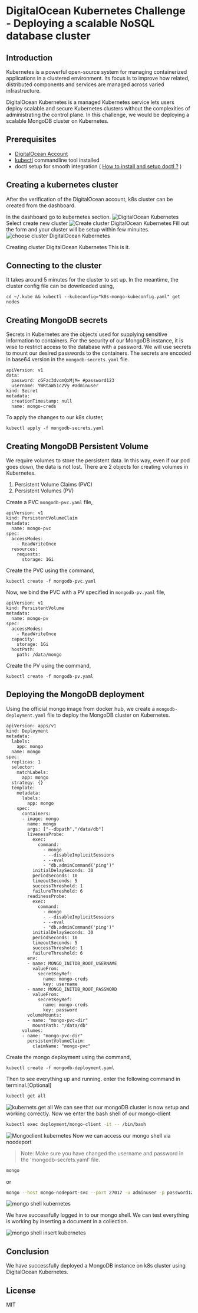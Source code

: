 # DigitalOcean Kubernetes Challenge - Deploying a scalable NoSQL database cluster
## Introduction

Kubernetes is a powerful open-source system for managing containerized applications in a clustered environment. Its focus is to improve how related, distributed components and services are managed across varied infrastructure.

DigitalOcean Kubernetes is a managed Kubernetes service lets users deploy scalable and secure Kubernetes clusters without the complexities of administrating the control plane. In this challenge, we would be deploying a scalable MongoDB cluster on Kubernetes.

## Prerequisites
- [DigitalOcean Account](https://cloud.digitalocean.com/)
- [kubectl](https://kubernetes.io/docs/tasks/tools/) commandline tool installed
- doctl setup for smooth integration ( [How to install and setup doctl ?](https://docs.digitalocean.com/reference/doctl/how-to/install/) )

## Creating a kubernetes cluster
After the verification of the DigitalOcean account, k8s cluster can be created from the dashboard.

In the dashboard go to kubernetes section.
![DigitalOcean Kubernetes](https://ik.imagekit.io/hrgu22madpa/K8_challenge/Screenshot_2021-12-25_at_11.58.07_AM_p97yugw1d.png?updatedAt=1640413567830)
Select create new cluster
![Create cluster DigitalOcean Kubernetes](https://ik.imagekit.io/hrgu22madpa/K8_challenge/Screenshot_2021-12-25_at_12.01.28_PM_DABD11XZEj5H.png?updatedAt=1640413710237)
Fill out the form and your cluster will be setup within few minuites.
![choose cluster DigitalOcean Kubernetes](https://ik.imagekit.io/hrgu22madpa/K8_challenge/Screenshot_2021-12-25_at_12.02.42_PM_2rRymixMJ43d.png?updatedAt=1640413838536)

Creating cluster DigitalOcean Kubernetes
This is it.


## Connecting to the cluster
It takes around 5 minutes for the cluster to set up. In the meantime, the cluster config file can be downloaded using,
```
cd ~/.kube && kubectl --kubeconfig="k8s-mongo-kubeconfig.yaml" get nodes
```


## Creating MongoDB secrets
Secrets in Kubernetes are the objects used for supplying sensitive information to containers. For the security of our MongoDB instance, it is wise to restrict access to the database with a password. We will use secrets to mount our desired passwords to the containers. The secrets are encoded in base64 version in the `mongodb-secrets.yaml` file.
```
apiVersion: v1
data:
  password: cGFzc3dvcmQxMjM= #password123
  username: YWRtaW51c2Vy #adminuser
kind: Secret
metadata:
  creationTimestamp: null
  name: mongo-creds
```

To apply the changes to our k8s cluster,
```
kubectl apply -f mongodb-secrets.yaml
```

## Creating MongoDB Persistent Volume
We require volumes to store the persistent data. In this way, even if our pod goes down, the data is not lost. There are 2 objects for creating volumes in Kubernetes.
1. Persistent Volume Claims (PVC)
2. Persistent Volumes (PV)

Create a PVC `mongodb-pvc.yaml` file,
```
apiVersion: v1
kind: PersistentVolumeClaim
metadata:
  name: mongo-pvc
spec:
  accessModes:
    - ReadWriteOnce 
  resources:
    requests:
      storage: 1Gi
```

Create the PVC using the command,
```
kubectl create -f mongodb-pvc.yaml
```

Now, we bind the PVC with a PV specified in `mongodb-pv.yaml` file,
```
apiVersion: v1
kind: PersistentVolume
metadata:
  name: mongo-pv
spec:
  accessModes:
    - ReadWriteOnce
  capacity:
    storage: 1Gi
  hostPath:
    path: /data/mongo
```

Create the PV using the command,
```
kubectl create -f mongodb-pv.yaml
```

## Deploying the MongoDB deployment
Using the official mongo image from docker hub, we create a `mongodb-deployment.yaml` file to deploy the MongoDB cluster on Kubernetes.
```
apiVersion: apps/v1
kind: Deployment
metadata:
  labels:
    app: mongo
  name: mongo
spec:
  replicas: 1
  selector:
    matchLabels:
      app: mongo
  strategy: {}
  template:
    metadata:
      labels:
        app: mongo
    spec:
      containers:
      - image: mongo
        name: mongo
        args: ["--dbpath","/data/db"]
        livenessProbe:
          exec:
            command:
              - mongo
              - --disableImplicitSessions
              - --eval
              - "db.adminCommand('ping')"
          initialDelaySeconds: 30
          periodSeconds: 10
          timeoutSeconds: 5
          successThreshold: 1
          failureThreshold: 6
        readinessProbe:
          exec:
            command:
              - mongo
              - --disableImplicitSessions
              - --eval
              - "db.adminCommand('ping')"
          initialDelaySeconds: 30
          periodSeconds: 10
          timeoutSeconds: 5
          successThreshold: 1
          failureThreshold: 6
        env:
        - name: MONGO_INITDB_ROOT_USERNAME
          valueFrom:
            secretKeyRef:
              name: mongo-creds
              key: username
        - name: MONGO_INITDB_ROOT_PASSWORD
          valueFrom:
            secretKeyRef:
              name: mongo-creds
              key: password
        volumeMounts:
        - name: "mongo-pvc-dir"
          mountPath: "/data/db"
      volumes:
      - name: "mongo-pvc-dir"
        persistentVolumeClaim:
          claimName: "mongo-pvc"
```

Create the mongo deployment using the command,
```
kubectl create -f mongodb-deployment.yaml
```

Then to see everything up and running. enter the following command in terminal.[Optional]
```sh
kubectl get all
```
![kubernets get all](https://ik.imagekit.io/hrgu22madpa/K8_challenge/Screenshot_2021-12-25_at_12.09.17_PM_ULpVBoWfIzsC.png?updatedAt=1640414196837)
We can see that our mongoDB cluster is now setup and working correctly. Now we enter the bash shell of our mongo-client

```sh
kubectl exec deployment/mongo-client -it -- /bin/bash
```
![Mongoclient kubernetes](https://ik.imagekit.io/hrgu22madpa/K8_challenge/Screenshot_2021-12-25_at_12.11.36_PM_EAMl7D7uMir.png?updatedAt=1640414328693)
Now we can access our mongo shell via noodeport

> Note: Make sure you have changed the username and password in the 'mongodb-secrets.yaml' file.
```sh
mongo
```

or

```sh
mongo --host mongo-nodeport-svc --port 27017 -u adminuser -p password123
```
![mongo shell kubernetes](https://ik.imagekit.io/hrgu22madpa/K8_challenge/Screenshot_2021-12-25_at_12.13.31_PM_ehcIUmjuv6E1.png?updatedAt=1640414603845)

We have successfully logged in to our mongo shell. We can test everything is working by inserting a document in a collection.

![mongo shell insert kubernetes](https://ik.imagekit.io/hrgu22madpa/K8_challenge/Screenshot_2021-12-25_at_12.19.28_PM_3aLUV_FaptZV.png?updatedAt=1640414819162)

## Conclusion
We have successfully deployed a MongoDB instance on k8s cluster using DigitalOcean Kubernetes.

## License

MIT